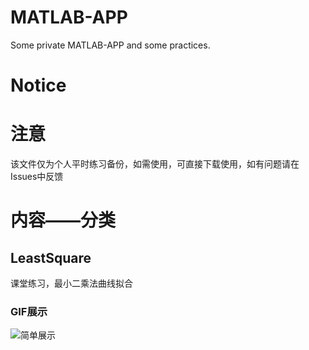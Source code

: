 # MATLAB-APP
Some private MATLAB-APP and some practices.

# Notice

# 注意
该文件仅为个人平时练习备份，如需使用，可直接下载使用，如有问题请在Issues中反馈

# 内容——分类
## LeastSquare
课堂练习，最小二乘法曲线拟合

### GIF展示
![简单展示]()


